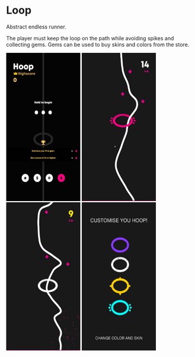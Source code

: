 # Loop
Abstract endless runner.

The player must keep the loop on the path while avoiding spikes and collecting gems.
Gems can be used to buy skins and colors from the store.

<p float="left">
  <img src="https://github.com/Shaun-Anderson/Loop/blob/master/Screenshots/Screenshot1.png" width="200" height="400">
  <img src="https://github.com/Shaun-Anderson/Loop/blob/master/Screenshots/Screenshot2.png" width="200" height="400">
  <img src="https://github.com/Shaun-Anderson/Loop/blob/master/Screenshots/Screenshot3.png" width="200" height="400">
  <img src="https://github.com/Shaun-Anderson/Loop/blob/master/Screenshots/Screenshot4.png" width="200" height="400">
</p>
